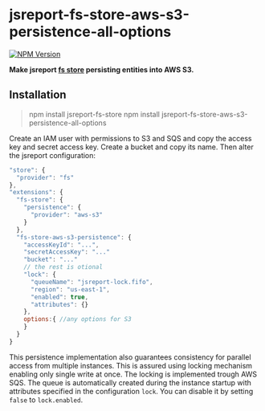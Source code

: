 # jsreport-fs-store-aws-s3-persistence-all-options
[![NPM Version](http://img.shields.io/npm/v/jsreport-fs-store-aws-s3-persistence.svg?style=flat-square)](https://npmjs.com/package/jsreport-fs-store-aws-s3-persistence)

**Make jsreport [fs store](https://github.com/jsreport/jsreport-fs-store) persisting entities into AWS S3.**


## Installation

> npm install jsreport-fs-store
> npm install jsreport-fs-store-aws-s3-persistence-all-options

Create an IAM user with permissions to S3 and SQS and copy the access key and secret access key.
Create a bucket and copy its name. Then alter the jsreport configuration:
```js
"store": {
  "provider": "fs"
},
"extensions": {
  "fs-store": {
    "persistence": {
      "provider": "aws-s3"
    }
  },
  "fs-store-aws-s3-persistence": {
    "accessKeyId": "...",
    "secretAccessKey": "..."
    "bucket": "..."
    // the rest is otional
    "lock": {
      "queueName": "jsreport-lock.fifo",
      "region": "us-east-1",
      "enabled": true,
      "attributes": {}
    },
    options:{ //any options for S3
    }
  }
}
```

This persistence implementation also guarantees consistency for parallel access from multiple instances. This is assured using locking mechanism enabling only single write at once. The locking is implemented trough AWS SQS. The queue is automatically created during the instance startup with attributes specified in the configuration `lock`. You can disable it by setting `false` to `lock.enabled`.
